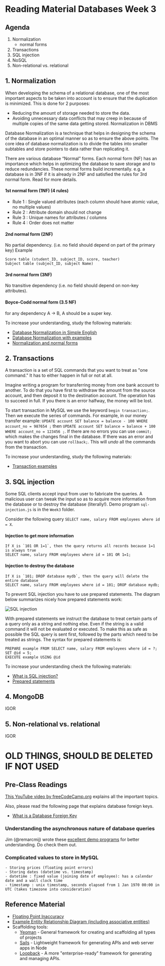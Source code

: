 # Reading Material Databases Week 3

## Agenda

1. Normalization
   - normal forms
2. Transactions
3. SQL injection
4. NoSQL
5. Non-relational vs. relational

## 1. Normalization

When developing the schema of a relational database, one of the most important aspects to be taken into account is to ensure that the duplication is minimized. This is done for 2 purposes:  
* Reducing the amount of storage needed to store the data.
* Avoiding unnecessary data conflicts that may creep in because of multiple copies of the same data getting stored.
Normalization in DBMS

Database Normalization is a technique that helps in designing the schema of the database in an optimal manner so as to ensure the above points. The core idea of database normalization is to divide the tables into smaller subtables and store pointers to data rather than replicating it. 

There are various database “Normal” forms. Each normal form (NF) has an importance which helps in optimizing the database to save storage and to reduce redundancies. These normal forms build incrementally. e.g. a database is in 3NF if it is already in 2NF and satisfied the 
rules for 3rd normal form. Read  for more details.

#### 1st normal form (1NF) (4 rules)
* Rule 1 : Single valued attributes (each column should have atomic value, no multiple values)
* Rule 2 : Attribute domain should not change
* Rule 3 : Unique names for attributes / columns
* Rule 4 : Order does not matter
#### 2nd normal form (2NF)
No partial dependency. (i.e. no field should depend on part of the primary key)
Example
```
Score table (student_ID, subject_ID, score, teacher)
Subject table (subject_ID, subject Name)
```
#### 3rd normal form (3NF)
No transitive dependency (i.e. no field should depend on non-key attributes).

#### Boyce-Codd normal form (3.5 NF)
for any dependency A → B, A should be a super key.

To increase your understanding, study the following materials:

* [Database Normalization in Simple English](https://www.essentialsql.com/get-ready-to-learn-sql-database-normalization-explained-in-simple-english/)
* [Database Normalization with examples](https://www.studytonight.com/dbms/database-normalization.php)
* [Normalization and normal forms](https://hackr.io/blog/dbms-normalization)


## 2. Transactions

A transaction is a set of SQL commands that you want to treat as "one command." It has to either happen in full or not at all.

Imagine writing a program for transferring money from one bank account to another. To do that you have first to withdraw the amount from the source account, and then deposit it to the destination account. The operation has to succeed in full. If you there is an error halfway, the money will be lost.

To start transaction in MySQL we use the keyword `begin transaction;`. Then we execute the series of commands. For example, in our money transfer example: `UPDATE account SET balance = balance - 100 WHERE account_no = 987654 ;` then `UPDATE account SET balance = balance + 100 WHERE account_no = 123456 ;`. If there are no errors you can use `commit;` which makes the changes final in the database. If there was an error and you want to abort you can use `rollback;`. This will *undo* all the commands from the transaction.

To increase your understanding, study the following materials:

* [Transaction examples](https://www.w3resource.com/sql/controlling-transactions.php)



## 3. SQL injection

Some SQL clients accept input from user to fabricate the queries.
A malicious user can tweak the input so as to acquire more information from the database or
to destroy the database (literally!). Demo program `sql-injection.js` is in the `Week3` folder.

Consider the following query `SELECT name, salary FROM employees where id = X`.

#### Injection to get more information
```
If X is `101 OR 1=1`, then the query returns all records because 1=1 is always true
SELECT name, salary FROM employees where id = 101 OR 1=1;
```

#### Injection to destroy the database
```
If X is `101; DROP database mydb`, then the query will delete the entire database
SELECT name, salary FROM employees where id = 101; DROP database mydb;
```

To prevent SQL injection you have to use prepared statements. The diagram below summarizes nicely how prepared statements work:

![SQL injection](https://pics.me.me/prepared-statements-sol-injections-let-me-in-adult-swim-sol-62056759.png)

With prepared statements we instruct the database to treat certain parts of a query only as a string and nothing else. Even if the string is a valid command it will not be evaluated or executed. To make this as safe as possible the SQL query is sent first, followed by the parts which need to be treated as strings. The syntax for prepared statements is:

```
PREPARE example FROM SELECT name, salary FROM employees where id = ?;
SET @id = 5;
EXECUTE example USING @id
```

To increase your understanding check the following materials:
* [What is SQL injection?](https://www.youtube.com/watch?v=ciNHn38EyRc)
* [Prepared statements](https://www.databasejournal.com/features/mysql/a-guide-to-mysql-prepared-statements-and-parameterized-queries.html)

## 4. MongoDB

IGOR

## 5. Non-relational vs. relational

IGOR

# OLD THINGS, SHOULD BE DELETED IF NOT USED


## Pre-Class Readings

[This YouTube video by freeCodeCamp.org](https://www.youtube.com/watch?v=HXV3zeQKqGY) explains
all the important topics.

Also, please read the following page that explains database foreign keys.
- [What is a Database Foreign Key](http://databases.about.com/cs/specificproducts/g/foreignkey.htm)

### Understanding the asynchronous nature of database queries
Jim (@remarcmij) wrote these [excellent demo programs](https://github.com/remarcmij/database_examples)
for better understanding. Do check them out.


### Complicated values to store in MySQL
    - Storing prices (floating point errors)
    - Storing dates (datetime vs. timestamp)
    - datetime : fixed value (joining date of employee): has a calendar date and a wall clock time
    - timestamp : unix timestamp, seconds elapsed from 1 Jan 1970 00:00 in UTC (takes timezone into consideration)


## Reference Material

- [Floating Point Inaccuracy](http://stackoverflow.com/questions/2100490/floating-point-inaccuracy-examples#2100502)
- [Example Entity Relationship Diagram (including associative entities)](http://users.csc.calpoly.edu/~jdalbey/308/Lectures/HOWTO-ERD.html)
- Scaffolding tools:
    - [Yeoman](http://yeoman.io) - General framework for creating and scaffolding all types of projects
    - [Sails](http://sails.js) - Lightweight framework for generating APIs and web server apps in Node
    - [Loopback](http://loopback.io/) - A more "enterprise-ready" framework for generating and managing APIs.


